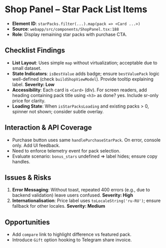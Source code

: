 # Shop Panel – Star Pack List Items

- **Element ID**: `starPacks.filter(...).map(pack => <Card ...>)`
- **Source**: `webapp/src/components/ShopPanel.tsx:188`
- **Role**: Display remaining star packs with purchase CTA.

## Checklist Findings
- **List Layout**: Uses simple `map` without virtualization; acceptable due to small dataset.
- **State Indicators**: `isBestValue` adds badge; ensure `bestValuePack` logic well-defined (check `buildShopViewModel`). Provide tooltip explaining label. **Severity: Low**
- **Accessibility**: Each card is `<Card>` (div). For screen readers, add heading containing pack title using `<h3>` as done? yes. Include sr-only price for clarity.
- **Loading State**: When `isStarPacksLoading` and existing packs > 0, spinner not shown; consider subtle overlay.

## Interaction & API Coverage
- Purchase button uses same `handlePurchaseStarPack`. On error, console only. Add UI feedback.
- Need to enforce telemetry event for pack selection.
- Evaluate scenario: `bonus_stars` undefined => label hides; ensure copy handles.

## Issues & Risks
1. **Error Messaging**: Without toast, repeated 400 errors (e.g., due to backend validation) leave users confused. **Severity: High**
2. **Internationalisation**: Price label uses `toLocaleString('ru-RU')`; ensure fallback for other locales. **Severity: Medium**

## Opportunities
- Add `compare` link to highlight difference vs featured pack.
- Introduce `Gift` option hooking to Telegram share invoice.
